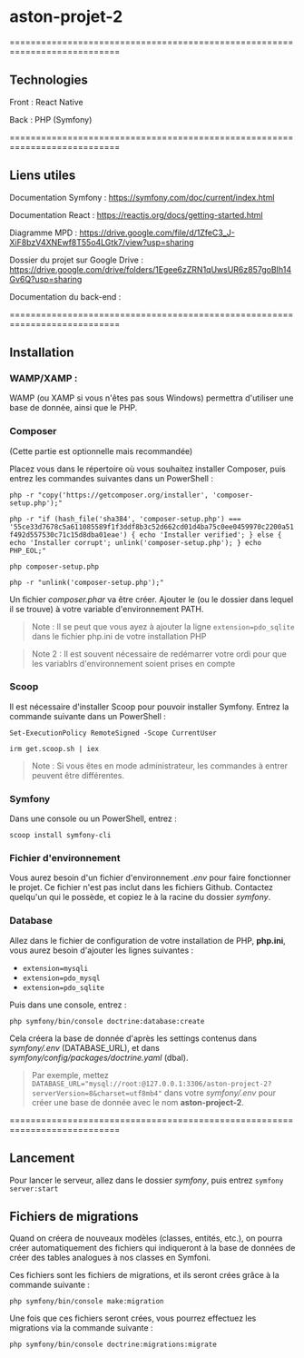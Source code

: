 # aston-projet-2

===========================================================================

## Technologies

Front : React Native

Back : PHP (Symfony)


===========================================================================

## Liens utiles

Documentation Symfony : https://symfony.com/doc/current/index.html

Documentation React : https://reactjs.org/docs/getting-started.html

Diagramme MPD : https://drive.google.com/file/d/1ZfeC3_J-XiF8bzV4XNEwf8T55o4LGtk7/view?usp=sharing

Dossier du projet sur Google Drive : https://drive.google.com/drive/folders/1Egee6zZRN1qUwsUR6z857goBIh14Gv6Q?usp=sharing

Documentation du back-end : 


===========================================================================

## Installation

### WAMP/XAMP :

WAMP (ou XAMP si vous n'êtes pas sous Windows) permettra d'utiliser une base de donnée, ainsi que le PHP.


### Composer

(Cette partie est optionnelle mais recommandée)

Placez vous dans le répertoire où vous souhaitez installer Composer, puis entrez les commandes suivantes dans un PowerShell :

`php -r "copy('https://getcomposer.org/installer', 'composer-setup.php');"`

`php -r "if (hash_file('sha384', 'composer-setup.php') === '55ce33d7678c5a611085589f1f3ddf8b3c52d662cd01d4ba75c0ee0459970c2200a51f492d557530c71c15d8dba01eae') { echo 'Installer verified'; } else { echo 'Installer corrupt'; unlink('composer-setup.php'); } echo PHP_EOL;"`

`php composer-setup.php`

`php -r "unlink('composer-setup.php');"`

Un fichier *composer.phar* va être créer. Ajouter le (ou le dossier dans lequel il se trouve) à votre variable d'environnement PATH.

> Note : Il se peut que vous ayez à ajouter la ligne `extension=pdo_sqlite` dans le fichier php.ini de votre installation PHP

> Note 2 : Il est souvent nécessaire de redémarrer votre ordi pour que les variablrs d'environnement soient prises en compte


### Scoop

Il est nécessaire d'installer Scoop pour pouvoir installer Symfony. Entrez la commande suivante dans un PowerShell :

`Set-ExecutionPolicy RemoteSigned -Scope CurrentUser`

`irm get.scoop.sh | iex`

> Note : Si vous êtes en mode administrateur, les commandes à entrer peuvent être différentes.

### Symfony

Dans une console ou un PowerShell, entrez :

`scoop install symfony-cli`

### Fichier d'environnement

Vous aurez besoin d'un fichier d'environnement *.env* pour faire fonctionner le projet. Ce fichier n'est pas inclut dans les fichiers Github. Contactez quelqu'un qui le possède, et copiez le à la racine du dossier *symfony*.

### Database

Allez dans le fichier de configuration de votre installation de PHP, **php.ini**, vous aurez besoin d'ajouter les lignes suivantes :

- `extension=mysqli`
- `extension=pdo_mysql`
- `extension=pdo_sqlite`

Puis dans une console, entrez :

`php symfony/bin/console doctrine:database:create`

Cela créera la base de donnée d'après les settings contenus dans *symfony/.env* (DATABASE_URL), et dans *symfony/config/packages/doctrine.yaml* (dbal).

> Par exemple, mettez `DATABASE_URL="mysql://root:@127.0.0.1:3306/aston-project-2?serverVersion=8&charset=utf8mb4"` dans votre *symfony/.env* pour créer une base de donnée avec le nom **aston-project-2**.


===========================================================================

## Lancement

Pour lancer le serveur, allez dans le dossier *symfony*, puis entrez `symfony server:start`

## Fichiers de migrations

Quand on créera de nouveaux modèles (classes, entités, etc.), on pourra créer automatiquement des fichiers qui indiqueront à la base de données de créer des tables analogues à nos classes en Symfoni.

Ces fichiers sont les fichiers de migrations, et ils seront crées grâce à la commande suivante :

`php symfony/bin/console make:migration`

Une fois que ces fichiers seront crées, vous pourrez effectuez les migrations via la commande suivante :

`php symfony/bin/console doctrine:migrations:migrate`
